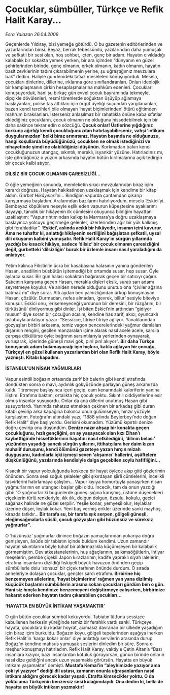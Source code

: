 # Çocuklar, sümbüller, Türkçe ve Refik Halit Karay...

*Esra Yalazan 26.04.2009*

<div class="taraf_structure_2col_1zq">
<div class="margen_n">



 <p>Geçenlerde Yıldıray, bizi yemeğe götürdü. O bu gazetenin editörlerinden ve yazarlarından birisi. Beyaz, berrak tebessümlü, yazılarından daha yumuşak ve şefkatli bir sesi olan, hoş sohbet, içten, genç bir adam. Hayatın cıvıldadığı kalabalık bir sokakta yemek yerken, bir ara içimden “dünyanın en güzel şehirlerinden birinde, genç olmanın, erkek olmanın, kadın olmanın, hayatın basit zevklerinin tadını çıkarabilmenin yerine, şu uğraştığımız mevzulara bak” dedim. Haliyle gündemdeki tatsız meseleleri konuşuyorduk. Mesela, çocukları dinlerine, dillerine, ırklarına göre sınıflandıranları. Onları ideolojik bir kamplaşmanın çirkin hesaplaşmalarına mahkûm edenleri. Çocukları konuşuyorduk, hani şu birkaç gün evvel çocuk bayramında tekmeyle, dipçikle dövülenleri, resmî törenlerde soğuktan üşüyüp ağlamaya başlayanları, polise taş attıkları için örgüt üyeliği suçundan yargılananları, bazen kendi tercihleri bile olmayan ‘hayat biçimlerinden’ ötürü eğitimden mahrum bırakılanları. İsterseniz anlaşılmaz bir rahatlıkla önüne kaba sıfatlar eklediğiniz çocukların, çocuk olmanın ne olduğunu hissedebilmek için bir daha sakince tekrar edin o sözcüğü. <b>Çocuk onlar! Üstlerine yığdığınız korkunç ağırlığı kendi çocukluğunuzdan hatırlayabilirseniz, vahşi ‘intikam duygularınızdan’ belki biraz arınırsınız. Hayatın başında ne olduğunuzu, hangi koşullarda büyüdüğünüzü, çocukken ne olmak istediğinizi ve nihayetinde şimdi ne olabildiğinizi düşünün.</b> Korkmadan bakın kendi çocukluğunuzun utangaç, sıkıntılı, meraklı, isyankâr yüzüne. Hatırladınız mı, işte gördüğünüz o yüzün arkasında hayatın bütün kırılmalarına açık tedirgin bir çocuk kalbi atıyor.<b> <br/><br/>DİLSİZ BİR ÇOCUK OLMANIN ÇARESİZLİĞİ...</b> <br/><br/>O öğle yemeğinin sonunda, memleketin sıkıcı mevzularından biraz içim karardı doğrusu. Hayatın hakikatinden uzaklaşmak için kendime bir kitap aldım. <i>Gurbet Hikâyeleri</i>’ni... Bindiğim vapurda çantamdan çıkarıp karıştırmaya başladım. Aralarından bazılarını hatırlıyordum, mesela ‘Eskici’yi. Bembeyaz köpüklere neşeyle eşlik eden vapurun küpeştesine ayaklarımı dayayıp, tanıdık bir hikâyenin ilk cümlesini okuyunca bildiğim hayattan uzaklaştım: “Vapur rıhtımından kalkıp ta Marmara’ya doğru uzaklaşmaya başlayınca yolcuyu geçirmeğe gelenler, üzerlerinden ağır bir yük kalkmış gibi ferahladılar”. <b>‘Eskici’, aslında acıklı bir hikâyedir, insanın içini kavurur. Ama ne tuhaftır ki, anlattığı hikâyenin sertliğini bağışlatan şefkatli, uysal dili okuyanın kalbini yumuşatır. Refik Halit Karay’ın sürgün yıllarında yazdığı bu kısacık hikâye, sadece ‘dilsiz’ bir çocuk olmanın çaresizliğini değil, gurbetteki ‘dilsizliğin’ buruk bir özlemle insanı nasıl yaraladığını da anlatıyor.</b> <br/><br/>Yetim kalınca Filistin’in ücra bir kasabasına halasının yanına gönderilen Hasan, anadilinin büsbütün işitemediği bir ortamda susar, hep susar. Öyle aylarca susar. Bir gün halası sokaktan bağırarak geçen bir satıcıyı çağırır. Satıcının karşısına geçen Hasan, merakla dişleri eksik, suratı sarı adamı seyretmeye koyulur. Ve aniden nerede olduğunu unutup ona “çiviler ağzına batmaz mı” diye sorar. Altı aydan beri yalnızlığından ürküp konuşmayan Hasan, çözülür. Durmadan, nefes almadan, ‘gevrek, billur’ sesiyle biteviye konuşur. Eskici onu, ‘erişemeyeceği yurdunun bir deresini, bir rüzgârını, bir türküsünü’ dinliyormuş gibi dinler. İşi biten Eskici’nin ardından “gidiyor musun” diye soran bir çocuğun acısını, kendine has zarif, akıcı, oyuncaklı üslubuyla anlatıyor yazar: “Sessizce, titriye titriye ağlıyor. Yanaklarından gözyaşları birbiri arkasına, temiz vagon pencerelerindeki yağmur damlaları dışarının rengini, geçilen manzaraları içine alarak nasıl acele acele, sarsıla çarpışa dökülürse öyle; bağrının sarsıntılarıyla yerlerinden oynayarak, vuruşarak, içlerinde güneşli mavi gök, pırıl pırıl akıyor”. <b>Bir daha Türkçe konuşacak adam bulamayacağı için hıçkıra, katıla ağlayan bir çocuğu, Türkçeyi en güzel kullanan yazarlardan biri olan Refik Halit Karay, böyle yazmıştı. Kitabı kapadım. <br/><br/>İSTANBUL’UN NİSAN YAĞMURLARI</b> <br/><br/>Vapur esintili boğazın ortasında zarif bir balerin gibi kendi etrafında döndükten sonra o mavi, aydınlık gökyüzünde parlayan güneş arkamızda kaldı. Titremeye başlayınca içeri geçip, cam kenarındaki kaloriferin yanına iliştim. Etrafıma baktım, ortalıkta hiç çocuk yoktu. Sıkıntılı ciddiyetlerine esir olmuş insanlar susuyordu. Onlar da ana dillerini unutmuş Hasan gibi susuyorlardı. Yanımda rahatsız etmekten çekinen bir arkadaş gibi duran kitabı çevirip arka kapağına bakınca onun gülümseyen, hınzır yüzüyle karşılaştım. Fotoğrafın altındaki yazı, “1888 yılında Beylerbeyi’nde doğan Refik Halit” diye başlıyordu. Gerisini okumadım. Yüzümü kıpırtılı denize doğru çevirip onu düşündüm. <b>Denize nazır ahşap bir konakta geçen çocukluğunu, hızlı gençliğini, on ay yaşayacak olan kızı Elhan’ı kaybettiğinde hissettiklerinin hayatını nasıl etkilediğini, ‘dilinin belası’ yüzünden yaşadığı sancılı sürgün yıllarını, ittihatçılara her daim kızan muhalif duruşunu, kendi ölümünü gazeteye yazan hırçın mizah duygusunu, kadınlarla içki içmeyi seven ‘akşamcı’ hallerini, aşüftelere düşkünlüğünü, yazılarında kendisiyle dalga geçebilen soylu hafifliğini...</b> <br/><br/>Kısacık bir vapur yolculuğunda koskoca bir hayat öylece akıp gitti gözlerimin önünden. Sonra sesi soğuk şelaleler gibi şıkırdayan şiirli cümlelerini, incelikli tasvirlerini hatırlamaya çalıştım... Vapur kıyıya homurtuyla yanaşırken nisan yağmurlarının en utangacı başlar gibi oldu. İncecik, tam da onun yazdığı gibi: “O yağmurlar ki bugünlerde güneş ışığına karışmış, üstüne düşecekleri çiçeklerin türlü renkleriyle, ılık ılık, dolgun dolgun, özsulu, kokulu, geçici sağanak halinde ne güzel serpilir. Yeşile konar, yemyeşil olur; leylaklar üzerine düşer, leylak kokar. Yeni baş vermiş erikler üzerinde sanki mayhoş, kirazda tatlıdır...<b> Bir tarafa su, bir tarafa ışık serpen, gölgeli güneşli, eleğimsağmalarla süslü, çocuk gözyaşları gibi hüzünsüz ve süreksiz yağmurlar”. </b><br/><br/>O ‘hüzünsüz’ yağmurlar dinince boğazın yamaçlarından yukarıya doğru genişleyen, âsûde bir tabiatın içinde buldum kendimi. Uzun zamandır hayatın sıkıntılarını böyle tuhaf bir aldırmazlıkla küçümseyen bir kalabalık görmemiştim. Dev atkestanelerinin, huş ağaçlarının, salkımsöğütlerin, ihtiyar meşelerin, pembe çiçekli Japon kirazlarının, kadife yapraklı siyah lalelerin, etrafına insanların dizildiği fıskiyeli büyük havuzun önünden geçip sümbüllerle dolu ‘sonsuz’ bir çiçek tarhının önünde durdum. O sırada anneleriyle dolaşan çocuklar, gençler sardı etrafımı. <b>Birbirine hiç benzemeyen ailelerine, ‘hayat biçimlerine’ rağmen yan yana dizilmiş küçücük başlarını sümbüllerin arasına sokan çocukları gördüm ben o gün. Hani siz hınçla kendinize benzemeyeni değiştirmeye çalışırken, birbirinize hakaret ederken hayatın tadını çıkarabilen çocukları...</b><b> <br/><br/>‘HAYATTA EN BÜYÜK İNTİKAM YAŞAMAKTIR’ </b><br/><br/>O gün bütün çocuklar sümbül kokuyordu. Tabiatın lûtfunu sessizce kabullenen herkesin yüreğinde temiz bir ferahlık vardı sanki. Türkçeye, hayata, çocuklara bu kadar hoyrat, acımasız davranan bir ülkede yaşadığım için biraz içim burkuldu. Boğazın koyu, gölgeli tepelerinden aşağıya inerken Refik Halit’in ‘karga kokar onlar’ diye anlattığı servilerin arasında durup Boğaz’ın kendine mahsus yumuşak seslerini dinledim bir süre. Sonra o meşhur konuşmayı hatırladım. Refik Halit Karay, vaktiyle Çetin Altan’a “Bazı insanlara kızıyor, bazı insanlardan kötülük görüyorsan, günün birinde onların nasıl dize geldiğini ancak uzun yaşamakla görürsün. Hayatta en büyük intikam yaşamaktır” demişti. <b>Mustafa Kemal’in “aleyhimizde yazıyor ama çok iyi yazıyor” dediği dil ustası, zamanın onunla uğraşanlardan nasıl intikam aldığını görecek kadar yaşadı. Etrafta kimsecikler yoktu. O da yoktu ama Türkçenin benzersiz sesi kulağımdaydı. Ona dedim ki, belki de hayatta en büyük intikam yazmaktır!</b></p>

<br/>


<div id="taraf_not">
</div>

</div>


</div>
